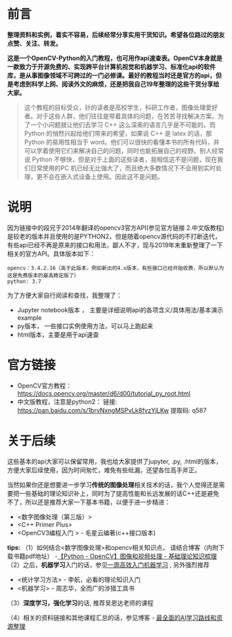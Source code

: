 
# 前言

**整理资料和实例，着实不容易，后续经常分享实用干货知识。希望各位路过的朋友点赞、关注、转发。**

**这是一个OpenCV-Python的入门教程，也可用作api速查表。OpenCV本身就是一款致力于开源免费的、实现跨平台计算机视觉和机器学习、标准化api的软件库，是从事图像领域不可跨过的一门必修课。最好的教程当时还是官方的api，但是考虑到科学上网、阅读外文的麻烦，还是把我自己19年整理的这些干货分享给大家。**

>这个教程的目标受众，针的读者是高校学生，科研工作者，图像处理爱好者。对于这些人群，他们往往是带着具体的问题，在苦苦寻找解决方案。为了一个小问题就让他们去学习 C++ 这么深奥的语言几乎是不可能的。而 Python 的悄然兴起给他们带来的希望，如果说 C++ 是 latex 的话，那 Python 的易用性相当于 word。他们可以很快的看懂本书的所有代码，并可以学着使用它们来解决自己的问题，同时也能拓展自己的视野。别人经常说 Python 不够快，但是对于上面的这些读者，我相信这不是问题，现在我们日常使用的PC 机已经无比强大了，而且绝大多数情况下不会用到实时处理，更不会在嵌入式设备上使用。因此这不是问题。

# 说明
因为链接中的段兄于2014年翻译的opencv3官方API(参见官方链接 2.中文版教程)是较老的版本并且使用的是PYTHON2，但是随着opencv源代码的不打断迭代，有些api已经不再是原来的接口和用法，鄙人不才，现与2019年末重新整理了一下相关的官方API。具体版本如下：

	opencv：3.4.2.16（高于此版本，例如新出的4.x版本，有些接口已经开始收费，所以默认为这是免费版本的最高稳定版了）
	python: 3.7

为了方便大家自行阅读和查找，我整理了：

- Jupyter notebook版本 ， 主要是详细说明api的各项含义/具体用法/基本演示example
- py版本， 一些接口实例使用方法，可以马上跑起来
- html版本，主要是用于api速查

# 官方链接

- OpenCV官方教程：https://docs.opencv.org/master/d6/d00/tutorial_py_root.html
- 中文版教程，注意是python2：
链接: https://pan.baidu.com/s/1brvNxngMSPvLk8fvzYjLKw 提取码: q587



# 关于后续

这些基本的api大家可以保留常用，我也给大家提供了jupyter, .py, .html的版本，方便大家后续使用，因为时间匆忙，难免有些纰漏，还望各位高手斧正。

当然如果你还是想要进一步学习**传统的图像处理**相关技术的话，我个人觉得还是需要把一些基础的理论知识补上，同时为了提高性能和长远发展的话C++还是避免不了，所以还是推荐大家一下基本书籍，以便于进一步精进：

- <数字图像处理（第三版）>
- <C++ Primer Plus>
- <OpenCV3编程入门 > -  毛星云编著(c++接口版本)

**tips:**
（1）如何结合<数字图像处理>和opencv相关知识点， 请结合博客（内附下载书籍pdf地址） -[【Python - OpenCV】图像和视频处理 - 基础理论知识梳理](https://blog.csdn.net/weixin_42237113/article/details/104500993)
（2）之后，**机器学习**入门的话，参见[一周高效入门机器学习](https://blog.csdn.net/weixin_42237113/article/details/104973498) , 另外强烈推荐

- <统计学习方法> - 李航，必看的理论知识入门
- <机器学习> - 周志华，全而广的涉猎工具书



（3）**深度学习，强化学习**的话, 推荐吴恩达老师的课程

（4）相关的资料链接和其他课程汇总的话，参见博客 - [最全面的AI学习路线和资源整理](https://blog.csdn.net/weixin_42237113/article/details/104456142)
